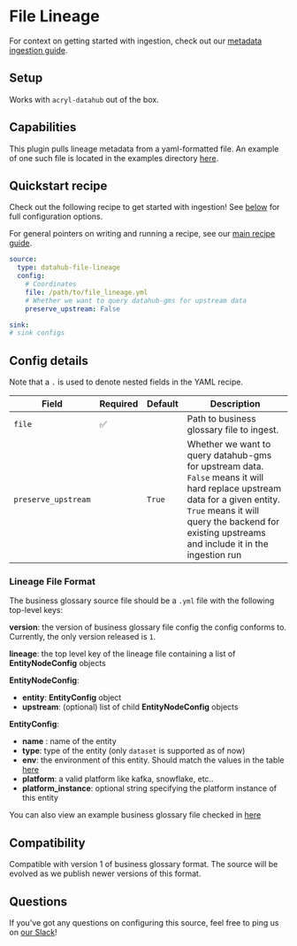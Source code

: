 # File Lineage

For context on getting started with ingestion, check out our [metadata ingestion guide](../README.md).

## Setup

Works with `acryl-datahub` out of the box.

## Capabilities

This plugin pulls lineage metadata from a yaml-formatted file. An example of one such file is located in the examples
directory [here](../examples/bootstrap_data/file_lineage.yml).

## Quickstart recipe

Check out the following recipe to get started with ingestion! See [below](#config-details) for full configuration
options.

For general pointers on writing and running a recipe, see our [main recipe guide](../README.md#recipes).

```yml
source:
  type: datahub-file-lineage
  config:
    # Coordinates
    file: /path/to/file_lineage.yml
    # Whether we want to query datahub-gms for upstream data
    preserve_upstream: False

sink:
# sink configs
```

## Config details

Note that a `.` is used to denote nested fields in the YAML recipe.

| Field               | Required | Default | Description                                                                                                                                                                                                                    |
|---------------------|----------|---------|--------------------------------------------------------------------------------------------------------------------------------------------------------------------------------------------------------------------------------|
| `file`              | ✅        |         | Path to business glossary file to ingest.                                                                                                                                                                                      |
| `preserve_upstream` |          | `True`  | Whether we want to query datahub-gms for upstream data. `False` means it will hard replace upstream data for a given entity. `True` means it will query the backend for existing upstreams and include it in the ingestion run |

### Lineage File Format

The business glossary source file should be a `.yml` file with the following top-level keys:

**version**: the version of business glossary file config the config conforms to. Currently, the only version released
is `1`.

**lineage**: the top level key of the lineage file containing a list of **EntityNodeConfig** objects

**EntityNodeConfig**:

- **entity**: **EntityConfig** object
- **upstream**: (optional) list of child **EntityNodeConfig** objects

**EntityConfig**:

- **name** : name of the entity
- **type**: type of the entity (only `dataset` is supported as of now)
- **env**: the environment of this entity. Should match the values in the
  table [here](https://datahubproject.io/docs/graphql/enums/#fabrictype)
- **platform**: a valid platform like kafka, snowflake, etc..
- **platform_instance**: optional string specifying the platform instance of this entity

You can also view an example business glossary file checked in [here](../examples/bootstrap_data/file_lineage.yml)

## Compatibility

Compatible with version 1 of business glossary format. The source will be evolved as we publish newer versions of this
format.

## Questions

If you've got any questions on configuring this source, feel free to ping us
on [our Slack](https://slack.datahubproject.io/)!
